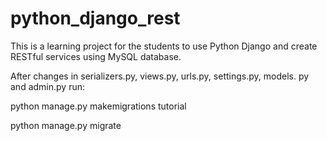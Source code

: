 # python_django_rest

This is a learning project for the students to use Python Django and create RESTful services using MySQL database.

After changes in serializers.py, views.py, urls.py, settings.py, models. py and admin.py run:

python manage.py makemigrations tutorial

python manage.py migrate
